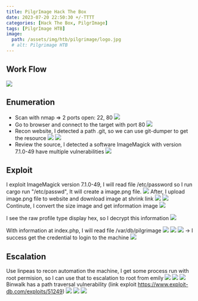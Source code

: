 ```yaml
---
title: PilgrImage Hack The Box 
date: 2023-07-20 22:50:30 +/-TTTT
categories: [Hack The Box, PilgrImage]
tags: [PilgrImage HTB] 
image:
  path: /assets/img/htb/pilgrimage/logo.jpg
  # alt: Pilgrimage HTB
---
```



## Work Flow
![]( /assets/img/htb/pilgrimage/workflow.png)

## Enumeration
- Scan with nmap => 2 ports open: 22, 80
![]( /assets/img/htb/pilgrimage/nmap.png)
- Go to browser and connect to the target with port 80
![]( /assets/img/htb/pilgrimage/web.png)
- Recon website, I detected a path .git, so we can use git-dumper to get the resource
![]( /assets/img/htb/pilgrimage/git.png)
![]( /assets/img/htb/pilgrimage/sourcecode.png)
- Review the source, I detected a software ImageMagick with version 7.1.0-49 have multiple vulnerabilities
![]( /assets/img/htb/pilgrimage/imagemagick.png)


## Exploit
 I exploit ImageMagick version 7.1.0-49, I will read file /etc/password so I run cargo run "/etc/passwd", It will create a image.png file.
![]( /assets/img/htb/pilgrimage/ex1.png)
 After, I upload image.png file to website and download image at shrink link
![]( /assets/img/htb/pilgrimage/ex2.png)
![]( /assets/img/htb/pilgrimage/ex3.png)
 Continute, I convert the size image and get information image
![]( /assets/img/htb/pilgrimage/ex4.png)

 I see the raw profile type display hex, so I decrypt this information
![]( /assets/img/htb/pilgrimage/ex5.png)

 With information at index.php, I will read file /var/db/pilgrimage
 ![]( /assets/img/htb/pilgrimage/indexCode.png)
 ![]( /assets/img/htb/pilgrimage/ex6.png)
 ![]( /assets/img/htb/pilgrimage/decrypt.png)
 -> I success get the credential to login to the machine
 ![]( /assets/img/htb/pilgrimage/ssh_login.png)

 
## Escalation
 Use linpeas to recon automation the machine, I get some process run with root permision, so I can use that to escalation to root from emily
![]( /assets/img/htb/pilgrimage/root1.png)
![]( /assets/img/htb/pilgrimage/root2.png)
![]( /assets/img/htb/pilgrimage/root3.png)
 Binwalk has a path traversal vulnerability (link exploit https://www.exploit-db.com/exploits/51249)
![]( /assets/img/htb/pilgrimage/root4.png)
![]( /assets/img/htb/pilgrimage/root5.png)
![]( /assets/img/htb/pilgrimage/root6.png)